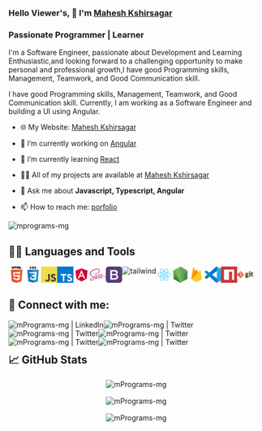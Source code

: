 ### Hello Viewer's, 👋 I'm [Mahesh Kshirsagar][portfolio]

### Passionate Programmer | Learner

I'm a Software Engineer, passionate about Development and Learning Enthusiastic,and looking forward to a challenging opportunity to make personal and professional growth,I have good Programming skills, Management, Teamwork, and Good Communication skill.

I have good Programming skills, Management, Teamwork, and Good Communication skill. Currently, I am working as a Software Engineer and building a UI using Angular.

- 🌐 My Website: [Mahesh Kshirsagar][portfolio]

- 🔭 I’m currently working on [Angular][angular]

- 🌱 I’m currently learning [React][react]

- 👨‍💻 All of my projects are available at [Mahesh Kshirsagar][portfolio]

- 💬 Ask me about **Javascript, Typescript, Angular**

- 📫 How to reach me: [porfolio][portfolio]

<p align="left"> <img src="https://komarev.com/ghpvc/?username=mprograms-mg&label=Profile%20views&color=0e75b6&style=flat" alt="mprograms-mg" /> </p>

## 👨‍💻 Languages and Tools

<img align="left" alt="HTML5" height="32" width="32" src="https://raw.githubusercontent.com/github/explore/80688e429a7d4ef2fca1e82350fe8e3517d3494d/topics/html/html.png" />
<img align="left" alt="CSS3" height="32" width="32" src="https://raw.githubusercontent.com/github/explore/80688e429a7d4ef2fca1e82350fe8e3517d3494d/topics/css/css.png" />
<img align="left" alt="JS"height="32" width="32" src="https://raw.githubusercontent.com/github/explore/80688e429a7d4ef2fca1e82350fe8e3517d3494d/topics/javascript/javascript.png" />
<img align="left" alt="Typescript"height="32" width="32" src="https://raw.githubusercontent.com/github/explore/80688e429a7d4ef2fca1e82350fe8e3517d3494d/topics/typescript/typescript.png" />
<img align="left" alt="Angular"height="32" width="32" src="https://raw.githubusercontent.com/github/explore/80688e429a7d4ef2fca1e82350fe8e3517d3494d/topics/angular/angular.png" />
<img align="left" alt="Sass" height="32" width="32" src="https://raw.githubusercontent.com/github/explore/80688e429a7d4ef2fca1e82350fe8e3517d3494d/topics/sass/sass.png" />
<img align="left" alt="Bootstrap" height="32" width="32" src="https://raw.githubusercontent.com/github/explore/80688e429a7d4ef2fca1e82350fe8e3517d3494d/topics/bootstrap/bootstrap.png" />
<img align="left" alt="tailwind" src="https://img.shields.io/badge/tailwindcss-%2338B2AC.svg?style=for-the-badge&logo=tailwind-css&logoColor=white"/>
<img align="left" alt="Typescript"height="32" width="32" src="https://raw.githubusercontent.com/github/explore/80688e429a7d4ef2fca1e82350fe8e3517d3494d/topics/react/react.png" />
<img align="left" alt="Typescript"height="32" width="32" src="https://raw.githubusercontent.com/github/explore/80688e429a7d4ef2fca1e82350fe8e3517d3494d/topics/nodejs/nodejs.png" />  
<img align="left" alt="Firebase"height="32" width="32" src="https://raw.githubusercontent.com/github/explore/80688e429a7d4ef2fca1e82350fe8e3517d3494d/topics/firebase/firebase.png" />
<img align="left" alt="VS Code"height="32" width="32" src="https://raw.githubusercontent.com/github/explore/80688e429a7d4ef2fca1e82350fe8e3517d3494d/topics/visual-studio-code/visual-studio-code.png" />
<img align="left" alt="VS Code"height="32" width="32" src="https://raw.githubusercontent.com/github/explore/80688e429a7d4ef2fca1e82350fe8e3517d3494d/topics/npm/npm.png" />
<img align="left" alt="VS Code"height="32" width="32" src="https://raw.githubusercontent.com/github/explore/80688e429a7d4ef2fca1e82350fe8e3517d3494d/topics/git/git.png" />

<br />
<br />

## 🤝 Connect with me:

[<img align="left" alt="mPrograms-mg | LinkedIn" src="https://img.shields.io/badge/LinkedIn-0077B5?style=for-the-badge&logo=linkedin&logoColor=white" />][linkedin]

[<img align="left" alt="mPrograms-mg | Twitter" src="https://img.shields.io/badge/Twitter-1DA1F2?style=for-the-badge&logo=twitter&logoColor=white" />][twitter]

[<img align="left" alt="mPrograms-mg | Twitter" src="https://img.shields.io/badge/Instagram-red?style=for-the-badge&logo=instagram&logoColor=white" />][instagram]

[<img align="left" alt="mPrograms-mg | Twitter" src="https://img.shields.io/badge/Github-black?style=for-the-badge&logo=github&logoColor=white" />][github]

[<img align="left" alt="mPrograms-mg | Twitter" src="https://img.shields.io/badge/Medium-black?style=for-the-badge&logo=medium&logoColor=white" />][medium]

[<img align="left" alt="mPrograms-mg | Twitter" src="https://img.shields.io/badge/hashnode-blue?style=for-the-badge&logo=hashnode&logoColor=white" />][hashnode]

<br/>
<br/>

## &#x1f4c8; GitHub Stats

<p align="center"><img align="center" src="https://github-readme-stats.vercel.app/api/top-langs/?username=mPrograms-mg&layout=compact" alt="mPrograms-mg" />

<br />

<p align="center"><img align="center" src="https://github-readme-stats.vercel.app/api?username=mPrograms-mg&show_icons=true&locale=en&theme=dracula" alt="mPrograms-mg" />

<br/>

<p align="center"><img align="center" src="https://github-readme-streak-stats.herokuapp.com/?user=mPrograms-mg&theme=radical&hide_border=true&border_radius=5&date_format=j%20M%5B%20Y%5D" alt="mPrograms-mg"/>

[portfolio]: https://mahesh-kshirsagar.netlify.app/
[website]: https://mprograms-mg.github.io/Digital-CV/
[twitter]: https://twitter.com/mPrograms92
[linkedin]: https://www.linkedin.com/in/mahesh-kshirsagar-a4b330173/
[instagram]: https://www.instagram.com/9_2mahesh/
[medium]: https://medium.com/me/stories/public
[github]: https://github.com/mPrograms-mg
[angular]: https://angular.io/docs
[react]: https://react.dev/
[hashnode]: https://mprograms-mg.hashnode.dev/

<!-- https://komarev.com/ghpvc/?username=mprogram-mg&label=Profile%20views&color=0e75b6&style=fla -->
<!-- <img src="https://github-hero-readme.vercel.app/api?username=mPrograms-mg&linkedin=MaheshK&twitter=mPrograms92&description=Software%20Engineer|%20JavaScript%20|%20TypeScript&width=%27100%%27"> -->
